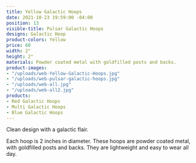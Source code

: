 ```yaml
---
title: Yellow Galactic Hoops
date: 2021-10-23 19:59:00 -04:00
position: 13
visible-title: Pulsar Galactic Hoops
designs: Galactic Hoop
product-colors: Yellow
price: 60
width: 2"
height: 2"
materials: Powder coated metal with goldfilled posts and backs.
product-images:
- "/uploads/web-Yellow-Galactic-Hoops.jpg"
- "/uploads/web-pulsar-galactic-hoops.jpg"
- "/uploads/web-all.jpg"
- "/uploads/web-all2.jpg"
products:
- Red Galactic Hoops
- Multi Galactic Hoops
- Blue Galactic Hoops
---
```


Clean design with a galactic flair.

Each hoop is 2 inches in diameter. These hoops are powder coated metal, with goldfilled posts and backs. They are lightweight and easy to wear all day.